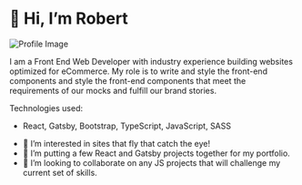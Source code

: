 # 👋 Hi, I’m Robert

![Profile Image](https://res.cloudinary.com/dmfdjwwgb/image/upload/v1627186370/robertshogan.com/IMG_3114_geujok.jpg)

I am a Front End Web Developer with industry experience building websites optimized for eCommerce. My role is to write and style the front-end components and style the front-end components that meet the requirements of our mocks and fulfill our brand stories. 

Technologies used:
- React, Gatsby, Bootstrap, TypeScript, JavaScript, SASS

* :bullettrain_front:&nbsp;I’m interested in sites that fly that catch the eye!
* 🌱&nbsp;I’m putting a few React and Gatsby projects together for my portfolio.
* 💞️&nbsp;I’m looking to collaborate on any JS projects that will challenge my current set of skills.


<!---
robert-s-hogan/robert-s-hogan is a ✨ special ✨ repository because its `README.md` (this file) appears on your GitHub profile.
You can click the Preview link to take a look at your changes.
--->
